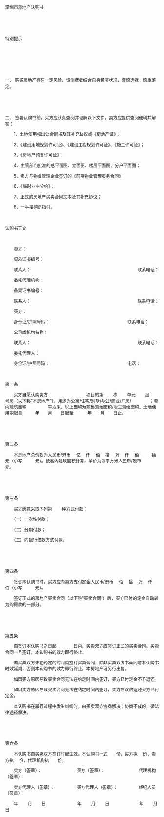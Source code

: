 



深圳市房地产认购书



 

　　

　　


 特别提示
 
　　



　　

　　

一、
购买房地产存在一定风险，请消费者结合自身经济状况，谨慎选择，慎重落定。

　　

　　

二、
签署认购书前，买方应认真查阅并理解以下文件，卖方应提供查阅便利并解答：

　　1、土地使用权出让合同书及其补充协议或《房地产证》；

　　2、《建设用地规划许可证》、《建设工程规划许可证》、《施工许可证》；

　　3、《房地产预售许可证》；

　　4、主管部门批准的总平面图、立面图、楼层平面图、分户平面图；

　　5、卖方与物业管理企业签订的《前期物业管理服务合同》；

　　6、《临时业主公约》；

　　7、正式的房地产买卖合同文本及其补充协议；

　　8、一手楼购房指引。

　　


 认购书正文
 
　　



　　卖方：

　　资质证书编号：

　　联系人：　　　　　　　　　　　　　　　　　　　　　　　　　联系电话：　　

　　委托代理机构：

　　备案证书编号：

　　联系人：　　　　　　　　　　　　　　　　　　　　　　　　　联系电话：　　

　　买方：

　　身份证/护照号码：　　　　　　　　　　　　　　　　　　 联系电话：

　　公司或机构名称：

　　联系人：　　　　　　　　　　　　　　　　　　　　　　　　　联系电话：　　

　　委托代理人：

　　身份证/护照号码：　　　　　　　　　　　　　　　　　　 电话：

　　

第一条
　

　　买方自愿认购卖方　　　　　　　　　项目的第　　 栋　　 单元　　 层　　　号房（以下称“本房地产”），用途为公寓/住宅/别墅/办公/商业/厂房/　　　　 ；套内建筑面积　　　　　平方米，以上面积为预售测绘面积/竣工测绘面积。土地使用期限自　　　年　　月　　日起至　　　 年　　月　　日止。

　　

　　

第二条
　

　　本房地产总价款为人民币/港币　 亿　 仟　 佰　 拾　 万　 仟　 佰　　　拾　 元（小写　　　元）。按套内建筑面积计算，单价为每平方米人民币/港币　　　　元。

　　

　　

第三条
　

　　买方愿意采取下列第　　 种方式付款：

　　（一）一次性付款；

　　（二）分期付款；

　　（三）向银行借款方式付款。

　　

　　

第四条
　

　　签订本认购书时，买方应向卖方支付定金人民币/港币　 佰　 拾　 万　 仟　 佰（小写　　　元）。

　　签订正式的房地产买卖合同（以下称“买卖合同”）后，买方已付的定金自动转为购房款的一部分。

　　

　　

第五条
　 

　　自签订本认购书之日起　　　　日内，买卖双方应签订正式的买卖合同。买卖合同一旦签订，本认购书的效力即行终止。

　　若买卖双方未在约定的时间内签订买卖合同，除非买卖双方书面同意本认购书时效延期，否则本认购书的效力即行终止，本房地产可另行出售。

　　如因买方原因导致买卖合同无法在约定时间内签订，买方已付定金不予退还。

　　如因卖方原因导致买卖合同无法在约定时间内签订，卖方应双倍返还买方已付定金。

　　本认购书在履行过程中发生纠纷时，由买卖双方协商解决；协商不成的，循法律途径解决。

　　

　　

第六条
　

　　本认购书自买卖双方签订时起生效。本认购书一式　　份，买方执　 份，卖方执　 份，代理机构执　　份。　　

　　卖方（签章）：　　　　　　　　 买方（签章）：　　　　　　　　代理机构（签章）：　　

　　卖方代理人（签章）：　　　　　 买方代理人（签章）：　　　　　经纪人员（签章）：　　

　　年　　 月　　 日　　　　　　　 年　　 月　　 日　　　　　　　年　　 月　　 日

　　